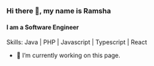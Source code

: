 
### Hi there 👋, my name is Ramsha
#### I am a Software Engineer

Skills: Java | PHP | Javascript | Typescript | React

- 🔭 I’m currently working on this page. 




